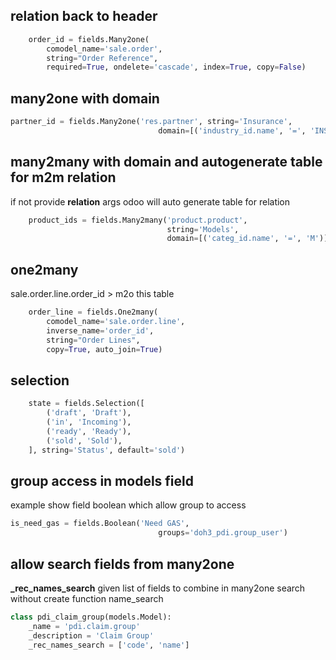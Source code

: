 

## relation back to header
```python
    order_id = fields.Many2one(
        comodel_name='sale.order',
        string="Order Reference",
        required=True, ondelete='cascade', index=True, copy=False)
```

## many2one with domain

```python
partner_id = fields.Many2one('res.partner', string='Insurance',
                                 domain=[('industry_id.name', '=', 'INS')])
```
## many2many with domain and autogenerate table for m2m relation
if not provide **relation** args  odoo will auto generate table for relation 
```python
    product_ids = fields.Many2many('product.product',
                                   string='Models',
                                   domain=[('categ_id.name', '=', 'M')])
```

## one2many 
sale.order.line.order_id > m2o this table
```python
    order_line = fields.One2many(
        comodel_name='sale.order.line',
        inverse_name='order_id',
        string="Order Lines",
        copy=True, auto_join=True)
```

## selection
```python
    state = fields.Selection([
        ('draft', 'Draft'),
        ('in', 'Incoming'),
        ('ready', 'Ready'),
        ('sold', 'Sold'),
    ], string='Status', default='sold')
```

## group access in models field
example show field boolean which allow group to access

```python
is_need_gas = fields.Boolean('Need GAS',
                                 groups='doh3_pdi.group_user')
```

## allow search fields from many2one

**_rec_names_search**
given list of fields to combine in many2one search without create function name_search

```python
class pdi_claim_group(models.Model):
    _name = 'pdi.claim.group'
    _description = 'Claim Group'
    _rec_names_search = ['code', 'name']
```
